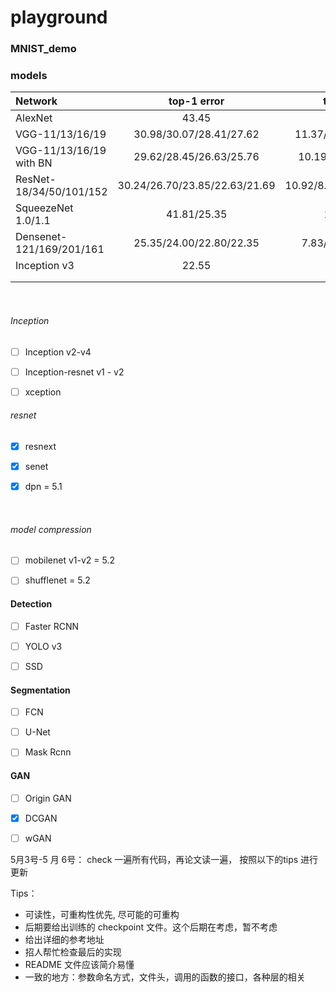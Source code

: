 # playground

### MNIST_demo

### models

| Network                  |          top-1 error          |        top-5 error        |
| :----------------------- | :---------------------------: | :-----------------------: |
| AlexNet                  |             43.45             |           20.91           |
| VGG-11/13/16/19          |    30.98/30.07/28.41/27.62    |   11.37/10.75/9.62/9.12   |
| VGG-11/13/16/19 with BN  |    29.62/28.45/26.63/25.76    |   10.19/9.63/8.50/8.15    |
| ResNet-18/34/50/101/152  | 30.24/26.70/23.85/22.63/21.69 | 10.92/8.58/7.13/6.33/5.94 |
| SqueezeNet 1.0/1.1       |          41.81/25.35          |        19.38/7.83         |
| Densenet-121/169/201/161 |    25.35/24.00/22.80/22.35    |    7.83/7.00/6.43/6.20    |
| Inception v3             |             22.55             |           6.44            |
|                          |                               |                           |
|                          |                               |                           |

​


###### Inception 

- [ ] Inception v2-v4
- [ ] Inception-resnet v1 - v2
- [ ] xception


###### resnet 

- [x] resnext

- [x] senet

- [x] dpn =  5.1

  ​



###### model compression

- [ ] mobilenet v1-v2  = 5.2
- [ ] shufflenet  = 5.2










#### Detection

- [ ] Faster RCNN
- [ ] YOLO v3
- [ ] SSD



#### Segmentation

- [ ] FCN
- [ ] U-Net
- [ ] Mask Rcnn



#### GAN

- [ ] Origin GAN
- [x] DCGAN
- [ ] wGAN



5月3号-5 月 6号： check 一遍所有代码，再论文读一遍， 按照以下的tips 进行更新 

Tips： 


- 可读性，可重构性优先, 尽可能的可重构
- 后期要给出训练的 checkpoint 文件。这个后期在考虑，暂不考虑
- 给出详细的参考地址
- 招人帮忙检查最后的实现
- README 文件应该简介易懂
- 一致的地方：参数命名方式，文件头，调用的函数的接口，各种层的相关